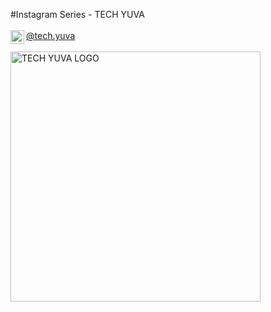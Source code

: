 #Instagram Series - TECH YUVA 
<br /><br />
<img align="left" alt="TECH.YUVA | Instagram" width="22px" src="https://cdn.jsdelivr.net/npm/simple-icons@v3/icons/instagram.svg" />[@tech.yuva](https://instagram.com/tech.yuva)
<br /><br />
<img align="left" alt="TECH YUVA LOGO" width="400px" src="https://github.com/asrrocks/Instagram-Tech-Page-Series/blob/master/HTML/Day1/logo.png" />
